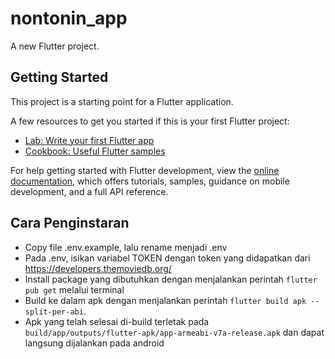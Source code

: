 # nontonin_app

A new Flutter project.

## Getting Started

This project is a starting point for a Flutter application.

A few resources to get you started if this is your first Flutter project:

- [Lab: Write your first Flutter app](https://docs.flutter.dev/get-started/codelab)
- [Cookbook: Useful Flutter samples](https://docs.flutter.dev/cookbook)

For help getting started with Flutter development, view the
[online documentation](https://docs.flutter.dev/), which offers tutorials,
samples, guidance on mobile development, and a full API reference.

## Cara Penginstaran

- Copy file .env.example, lalu rename menjadi .env
- Pada .env, isikan variabel TOKEN dengan token yang didapatkan dari https://developers.themoviedb.org/
- Install package yang dibutuhkan dengan menjalankan perintah `flutter pub get` melalui terminal
- Build ke dalam apk dengan menjalankan perintah `flutter build apk --split-per-abi`. 
- Apk yang telah selesai di-build terletak pada `build/app/outputs/flutter-apk/app-armeabi-v7a-release.apk` dan dapat langsung dijalankan pada android
